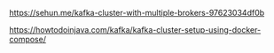 https://sehun.me/kafka-cluster-with-multiple-brokers-97623034df0b

https://howtodoinjava.com/kafka/kafka-cluster-setup-using-docker-compose/
